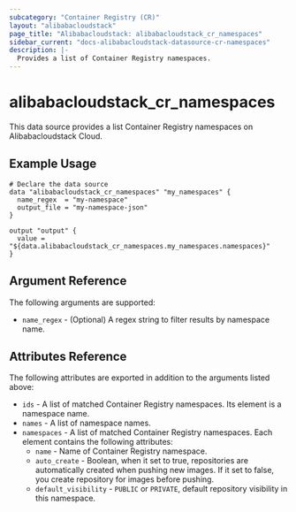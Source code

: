 ```yaml
---
subcategory: "Container Registry (CR)"
layout: "alibabacloudstack"
page_title: "Alibabacloudstack: alibabacloudstack_cr_namespaces"
sidebar_current: "docs-alibabacloudstack-datasource-cr-namespaces"
description: |-
  Provides a list of Container Registry namespaces.
---
```


# alibabacloudstack_cr_namespaces

This data source provides a list Container Registry namespaces on Alibabacloudstack Cloud.



## Example Usage

```
# Declare the data source
data "alibabacloudstack_cr_namespaces" "my_namespaces" {
  name_regex  = "my-namespace"
  output_file = "my-namespace-json"
}

output "output" {
  value = "${data.alibabacloudstack_cr_namespaces.my_namespaces.namespaces}"
}
```

## Argument Reference

The following arguments are supported:

* `name_regex` - (Optional) A regex string to filter results by namespace name.

## Attributes Reference

The following attributes are exported in addition to the arguments listed above:

* `ids` - A list of matched Container Registry namespaces. Its element is a namespace name.
* `names` - A list of namespace names.
* `namespaces` - A list of matched Container Registry namespaces. Each element contains the following attributes:
  * `name` - Name of Container Registry namespace.
  * `auto_create` - Boolean, when it set to true, repositories are automatically created when pushing new images. If it set to false, you create repository for images before pushing.
  * `default_visibility` - `PUBLIC` or `PRIVATE`, default repository visibility in this namespace.